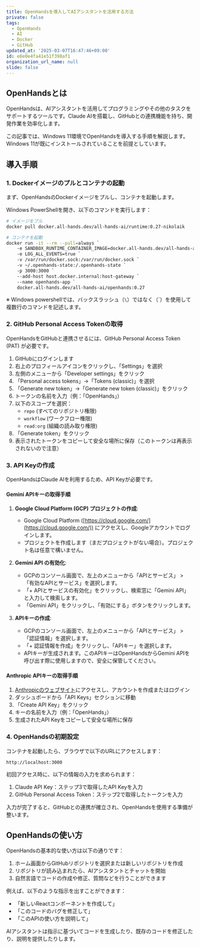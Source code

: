 ```yaml
---
title: OpenHandsを導入してAIアシスタントを活用する方法
private: false
tags:
  - OpenHands
  - AI
  - Docker
  - GitHub
updated_at: '2025-03-07T16:47:46+09:00'
id: e8e0e4fa41e51f398af1
organization_url_name: null
slide: false
---
```


## OpenHandsとは

OpenHandsは、AIアシスタントを活用してプログラミングやその他のタスクをサポートするツールです。Claude AIを搭載し、GitHubとの連携機能を持ち、開発作業を効率化します。

この記事では、Windows 11環境でOpenHandsを導入する手順を解説します。Windows 11が既にインストールされていることを前提としています。

## 導入手順

### 1. Dockerイメージのプルとコンテナの起動

まず、OpenHandsのDockerイメージをプルし、コンテナを起動します。

Windows PowerShellを開き、以下のコマンドを実行します：

```bash
# イメージをプル
docker pull docker.all-hands.dev/all-hands-ai/runtime:0.27-nikolaik

# コンテナを起動
docker run -it --rm --pull=always `
    -e SANDBOX_RUNTIME_CONTAINER_IMAGE=docker.all-hands.dev/all-hands-ai/runtime:0.27-nikolaik `
    -e LOG_ALL_EVENTS=true `
    -v /var/run/docker.sock:/var/run/docker.sock `
    -v ~/.openhands-state:/.openhands-state `
    -p 3000:3000 `
    --add-host host.docker.internal:host-gateway `
    --name openhands-app `
    docker.all-hands.dev/all-hands-ai/openhands:0.27
```

※ Windows powershellでは、バックスラッシュ（`\`）ではなく（`）を使用して複数行のコマンドを記述します。

### 2. GitHub Personal Access Tokenの取得

OpenHandsをGitHubと連携させるには、GitHub Personal Access Token (PAT) が必要です。

1. GitHubにログインします
2. 右上のプロフィールアイコンをクリックし、「Settings」を選択
3. 左側のメニューから「Developer settings」をクリック
4. 「Personal access tokens」→「Tokens (classic)」を選択
5. 「Generate new token」→「Generate new token (classic)」をクリック
6. トークンの名前を入力（例：「OpenHands」）
7. 以下のスコープを選択：
   - `repo` (すべてのリポジトリ権限)
   - `workflow` (ワークフロー権限)
   - `read:org` (組織の読み取り権限)
8. 「Generate token」をクリック
9. 表示されたトークンをコピーして安全な場所に保存（このトークンは再表示されないので注意）

### 3. API Keyの作成

OpenHandsはClaude AIを利用するため、API Keyが必要です。

#### Gemini APIキーの取得手順
1. **Google Cloud Platform (GCP) プロジェクトの作成**:
   - Google Cloud Platform ([https://cloud.google.com/](https://cloud.google.com/)) にアクセスし、Googleアカウントでログインします。
   - プロジェクトを作成します（まだプロジェクトがない場合）。プロジェクト名は任意で構いません。

2. **Gemini API の有効化**:
   - GCPのコンソール画面で、左上のメニューから「APIとサービス」 > 「有効なAPIとサービス」を選択します。
   - 「+ APIとサービスの有効化」をクリックし、検索窓に「Gemini API」と入力して検索します。
   - 「Gemini API」をクリックし、「有効にする」ボタンをクリックします。

3. **APIキーの作成**:
   - GCPのコンソール画面で、左上のメニューから「APIとサービス」 > 「認証情報」を選択します。
   - 「+ 認証情報を作成」をクリックし、「APIキー」を選択します。
   - APIキーが生成されます。このAPIキーはOpenHandsからGemini APIを呼び出す際に使用しますので、安全に保管してください。

#### Anthropic APIキーの取得手順
1. [Anthropicのウェブサイト](https://www.anthropic.com/)にアクセスし、アカウントを作成またはログイン
2. ダッシュボードから「API Keys」セクションに移動
3. 「Create API Key」をクリック
4. キーの名前を入力（例：「OpenHands」）
5. 生成されたAPI Keyをコピーして安全な場所に保存

### 4. OpenHandsの初期設定

コンテナを起動したら、ブラウザで以下のURLにアクセスします：

```
http://localhost:3000
```

初回アクセス時に、以下の情報の入力を求められます：

1. Claude API Key：ステップ3で取得したAPI Keyを入力
2. GitHub Personal Access Token：ステップ2で取得したトークンを入力

入力が完了すると、GitHubとの連携が確立され、OpenHandsを使用する準備が整います。

## OpenHandsの使い方

OpenHandsの基本的な使い方は以下の通りです：

1. ホーム画面からGitHubリポジトリを選択または新しいリポジトリを作成
2. リポジトリが読み込まれたら、AIアシスタントとチャットを開始
3. 自然言語でコードの作成や修正、質問などを行うことができます

例えば、以下のような指示を出すことができます：

- 「新しいReactコンポーネントを作成して」
- 「このコードのバグを修正して」
- 「このAPIの使い方を説明して」

AIアシスタントは指示に基づいてコードを生成したり、既存のコードを修正したり、説明を提供したりします。

